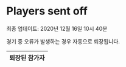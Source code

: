 # Players sent off
최종 업데이트: 2020년 12월 16일 10시 40분


경기 중 오류가 발생하는 경우 자동으로 퇴장됩니다.


| 퇴장된 참가자 |
|:---:|